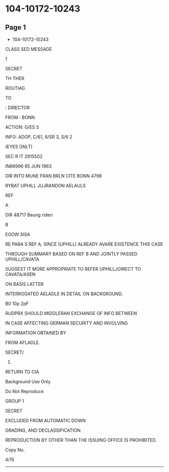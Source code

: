# 104-10172-10243

## Page 1

- 104-10172-10243

CLASS SED MESSAGE

1

SECRET

TH THER

ROUTIAG

TO

: DIRECTOR

FROM : BONN

ACTION: G/ES S

INFO: ADOP, C/61, 6/SR 3, S/6 2

(EYES ONLT)

SEC R IT 2915502

IN66996 85 JUN 1963

DIR INTO MUNE FRAN BRLN CITE BONN 4798

RYBAT UPHILL JUJRANDON AELAULS

REF

A

DIR 48717 Beung rideri

B

EGOW SISA

RE PARA S REF A, SINCE (UPHILL) ALREADY AVARE EXISTENCE THIS CASE

THROUGH SUMMARY BASED ON REF B AND JOINTLY PASSED UPHILL/CAVATA

SUGSEST IT MORE APPROPRIATE TO REFER UPHILLJOIRECT TO CAVATA/ASEN

ON BASIS LATTER

INTERROGATED AELADLE IN DETAIL ON BACKGROUND.

B0 10p 2рF

RUDPRX SHOULD MIDDLERAN EXCHANGE OF INFO BETWEEN

IN CASE AFFECTING GERMAN SECURITY AND INVOLVING

INFORMATION OBTAINED BY

FROM AFLADLE.

SECRET/

1.

RETURN TO CIA

Background Use Only

Do Not Reproduce

GROUP 1

SECRET

EXCLUDED FROM AUTOMATIC DOWN

GRADING, AND DECLASSIFICATION.

REPRODUCTION BY OTHER THAN THE ISSUING OFFICE IS PROHIBITED.

Copy No.

4/15

---

